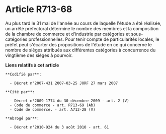 # Article R713-68

Au plus tard le 31 mai de l'année au cours de laquelle l'étude a été réalisée, un arrêté préfectoral détermine le nombre des
membres et la composition de la chambre de commerce et d'industrie par catégories et sous-catégories professionnelles. Pour
tenir compte de particularités locales, le préfet peut s'écarter des propositions de l'étude en ce qui concerne le nombre de
sièges attribués aux différentes catégories à concurrence du vingtième des sièges à pourvoir.

**Liens relatifs à cet article**

	**Codifié par**:

	  - Décret n°2007-431 2007-03-25 JORF 27 mars 2007

	**Cité par**:

	  - Décret n°2009-1774 du 30 décembre 2009 - art. 2 (V)
	  - Code de commerce - art. R713-69 (Ab)
	  - Code de commerce. - art. A713-28 (V)

	**Abrogé par**:

	  - Décret n°2010-924 du 3 août 2010 - art. 61
